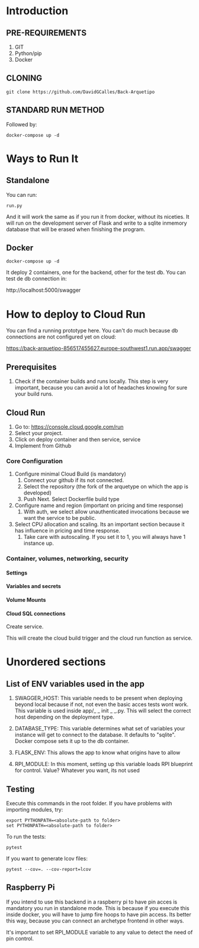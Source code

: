 # Introduction

## PRE-REQUIREMENTS
1. GIT
2. Python/pip
3. Docker

## CLONING

    git clone https://github.com/DavidGCalles/Back-Arquetipo

## STANDARD RUN METHOD
Followed by:

    docker-compose up -d

# Ways to Run It

## Standalone
You can run:

    run.py

And it will work the same as if you run it from docker, without its niceties. It will run on the development server of Flask and write to a sqlite inmemory database that will be erased when finishing the program.

## Docker
    docker-compose up -d
    
It deploy 2 containers, one for the backend, other for the test db. You can test de db connection in:

   http://localhost:5000/swagger


# How to deploy to Cloud Run

You can find a running prototype here. You can't do much because db connections are not configured yet on cloud:

https://back-arquetipo-856517455627.europe-southwest1.run.app/swagger

## Prerequisites
1. Check if the container builds and runs locally. This step is very important, because you can avoid a lot of headaches knowing for sure your build runs.

## Cloud Run

1. Go to: https://console.cloud.google.com/run
1. Select your project.
1. Click on deploy container and then service, service
1. Implement from Github

### Core Configuration
1. Configure minimal Cloud Build (is mandatory)
    1. Connect your github if its not connected.
    1. Select the repository (the fork of the arquetype on which the app is developed)
    1. Push Next. Select Dockerfile build type
1. Configure name and region (important on pricing and time response)
    1. With auth, we select allow unauthenticated invocations because we want the service to be public.
1. Select CPU allocation and scaling. Its an important section because it has influence in pricing and time response.
    1. Take care with autoscaling. If you set it to 1, you will always have 1 instance up.

### Container, volumes, networking, security

#### Settings

#### Variables and secrets

#### Volume Mounts

#### Cloud SQL connections

Create service.

This will create the cloud build trigger and the cloud run function as service.


# Unordered sections

## List of ENV variables used in the app
1. SWAGGER_HOST: This variable needs to be present when deploying beyond local because if not, not even the basic acces tests wont work. This variable is used inside app/_ _ init _ _.py. This will select the correct host depending on the deployment type.

2. DATABASE_TYPE: This variable determines what set of variables your instance will get to connect to the database. It defaults to "sqlite". Docker compose sets it up to the db container.

3. FLASK_ENV: This allows the app to know what origins have to allow

4. RPI_MODULE: In this moment, setting up this variable loads RPI blueprint for control. Value? Whatever you want, its not used

## Testing
Execute this commands in the root folder.
If you have problems with importing modules, try:

    export PYTHONPATH=<absolute-path to folder>
    set PYTHONPATH=<absolute-path to folder>

To run the tests:

    pytest

If you want to generate lcov files:

    pytest --cov=. --cov-report=lcov

## Raspberry Pi

If you intend to use this backend in a raspberry pi to have pin acces is mandatory you run in standalone mode. This is because if you execute this inside docker, you will have to jump fire hoops to have pin access. Its better this way, because you can connect an archetype frontend in other ways.

It's important to set RPI_MODULE variable to any value to detect the need of pin control.

